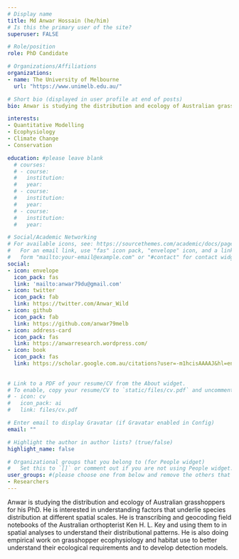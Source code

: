 ```yaml
---
# Display name
title: Md Anwar Hossain (he/him)
# Is this the primary user of the site?
superuser: FALSE

# Role/position
role: PhD Candidate

# Organizations/Affiliations
organizations:
- name: The University of Melbourne
  url: "https://www.unimelb.edu.au/"

# Short bio (displayed in user profile at end of posts)
bio: Anwar is studying the distribution and ecology of Australian grasshoppers for his PhD. He is interested in understanding factors that underlie species distribution at different spatial scales.

interests:
- Quantitative Modelling
- Ecophysiology
- Climate Change
- Conservation

education: #please leave blank
  # courses:
  # - course:
  #   institution:
  #   year:
  # - course:
  #   institution:
  #   year:
  # - course:
  #   institution:
  #   year:

# Social/Academic Networking
# For available icons, see: https://sourcethemes.com/academic/docs/page-builder/#icons
#   For an email link, use "fas" icon pack, "envelope" icon, and a link in the
#   form "mailto:your-email@example.com" or "#contact" for contact widget.
social:
- icon: envelope
  icon_pack: fas
  link: 'mailto:anwar79du@gmail.com'
- icon: twitter
  icon_pack: fab
  link: https://twitter.com/Anwar_Wild
- icon: github
  icon_pack: fab
  link: https://github.com/anwar79melb
- icon: address-card
  icon_pack: fas
  link: https://anwarresearch.wordpress.com/
- icon: book
  icon_pack: fas
  link: https://scholar.google.com.au/citations?user=-m1hcisAAAAJ&hl=en
    
  
# Link to a PDF of your resume/CV from the About widget.
# To enable, copy your resume/CV to `static/files/cv.pdf` and uncomment the lines below.
# - icon: cv
#   icon_pack: ai
#   link: files/cv.pdf

# Enter email to display Gravatar (if Gravatar enabled in Config)
email: ""

# Highlight the author in author lists? (true/false)
highlight_name: false

# Organizational groups that you belong to (for People widget)
#   Set this to `[]` or comment out if you are not using People widget.
user_groups: #(please choose one from below and remove the others that aren't needed)
- Researchers
---
```



Anwar is studying the distribution and ecology of Australian grasshoppers for his PhD. He is interested in understanding factors that underlie species distribution at different spatial scales. He is transcribing and geocoding field notebooks of the Australian orthopterist Ken H. L. Key and using them to in spatial analyses to understand their distributional patterns. He is also doing empirical work on grasshopper ecophysiology and habitat use to better understand their ecological requirements and to develop detection models.